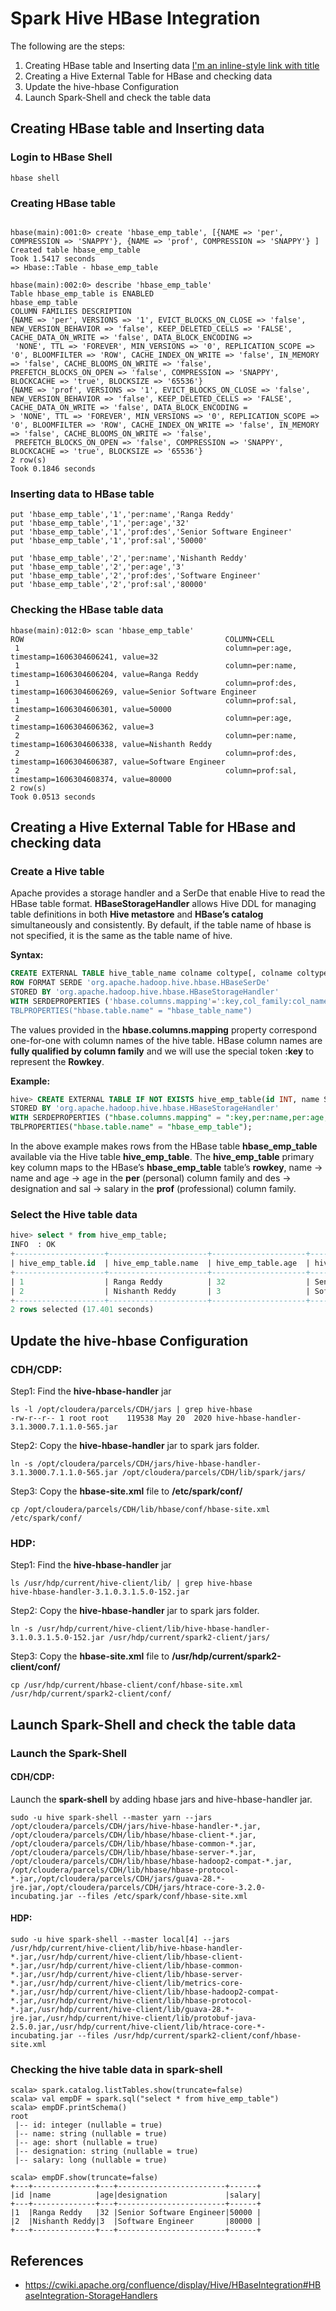 # Spark Hive HBase Integration

The following are the steps:
1. Creating HBase table and Inserting data [I'm an inline-style link with title](https://www.google.com "Google's Homepage")
2. Creating a Hive External Table for HBase and checking data
3. Update the hive-hbase Configuration
4. Launch Spark-Shell and check the table data

## Creating HBase table and Inserting data

### Login to HBase Shell
``` shell
hbase shell
```

### Creating HBase table
``` shell

hbase(main):001:0> create 'hbase_emp_table', [{NAME => 'per', COMPRESSION => 'SNAPPY'}, {NAME => 'prof', COMPRESSION => 'SNAPPY'} ]
Created table hbase_emp_table
Took 1.5417 seconds
=> Hbase::Table - hbase_emp_table

hbase(main):002:0> describe 'hbase_emp_table'
Table hbase_emp_table is ENABLED
hbase_emp_table
COLUMN FAMILIES DESCRIPTION
{NAME => 'per', VERSIONS => '1', EVICT_BLOCKS_ON_CLOSE => 'false', NEW_VERSION_BEHAVIOR => 'false', KEEP_DELETED_CELLS => 'FALSE', CACHE_DATA_ON_WRITE => 'false', DATA_BLOCK_ENCODING =>
 'NONE', TTL => 'FOREVER', MIN_VERSIONS => '0', REPLICATION_SCOPE => '0', BLOOMFILTER => 'ROW', CACHE_INDEX_ON_WRITE => 'false', IN_MEMORY => 'false', CACHE_BLOOMS_ON_WRITE => 'false',
PREFETCH_BLOCKS_ON_OPEN => 'false', COMPRESSION => 'SNAPPY', BLOCKCACHE => 'true', BLOCKSIZE => '65536'}
{NAME => 'prof', VERSIONS => '1', EVICT_BLOCKS_ON_CLOSE => 'false', NEW_VERSION_BEHAVIOR => 'false', KEEP_DELETED_CELLS => 'FALSE', CACHE_DATA_ON_WRITE => 'false', DATA_BLOCK_ENCODING =
> 'NONE', TTL => 'FOREVER', MIN_VERSIONS => '0', REPLICATION_SCOPE => '0', BLOOMFILTER => 'ROW', CACHE_INDEX_ON_WRITE => 'false', IN_MEMORY => 'false', CACHE_BLOOMS_ON_WRITE => 'false',
 PREFETCH_BLOCKS_ON_OPEN => 'false', COMPRESSION => 'SNAPPY', BLOCKCACHE => 'true', BLOCKSIZE => '65536'}
2 row(s)
Took 0.1846 seconds
```

### Inserting data to HBase table
```shell
put 'hbase_emp_table','1','per:name','Ranga Reddy'
put 'hbase_emp_table','1','per:age','32'
put 'hbase_emp_table','1','prof:des','Senior Software Engineer'
put 'hbase_emp_table','1','prof:sal','50000'

put 'hbase_emp_table','2','per:name','Nishanth Reddy'
put 'hbase_emp_table','2','per:age','3'
put 'hbase_emp_table','2','prof:des','Software Engineer'
put 'hbase_emp_table','2','prof:sal','80000'
```

### Checking the HBase table data
```shell
hbase(main):012:0> scan 'hbase_emp_table'
ROW                                             COLUMN+CELL
 1                                              column=per:age, timestamp=1606304606241, value=32
 1                                              column=per:name, timestamp=1606304606204, value=Ranga Reddy
 1                                              column=prof:des, timestamp=1606304606269, value=Senior Software Engineer
 1                                              column=prof:sal, timestamp=1606304606301, value=50000
 2                                              column=per:age, timestamp=1606304606362, value=3
 2                                              column=per:name, timestamp=1606304606338, value=Nishanth Reddy
 2                                              column=prof:des, timestamp=1606304606387, value=Software Engineer
 2                                              column=prof:sal, timestamp=1606304608374, value=80000
2 row(s)
Took 0.0513 seconds
```

## Creating a Hive External Table for HBase and checking data
### Create a Hive table
Apache provides a storage handler and a SerDe that enable Hive to read the HBase table format. **HBaseStorageHandler** allows Hive DDL for managing table definitions in both **Hive metastore** and **HBase’s catalog** simultaneously and consistently. By default, if the table name of hbase is not specified, it is the same as the table name of hive.

**Syntax:**
```sql
CREATE EXTERNAL TABLE hive_table_name colname coltype[, colname coltype,...] 
ROW FORMAT SERDE 'org.apache.hadoop.hive.hbase.HBaseSerDe'
STORED BY 'org.apache.hadoop.hive.hbase.HBaseStorageHandler' 
WITH SERDEPROPERTIES ('hbase.columns.mapping'=':key,col_family:col_name)
TBLPROPERTIES("hbase.table.name" = "hbase_table_name")
```
The values provided in the **hbase.columns.mapping** property correspond one-for-one with column names of the hive table. HBase column names are **fully qualified by column family** and we will use the special token **:key** to represent the **Rowkey**. 

**Example:**
```sql
hive> CREATE EXTERNAL TABLE IF NOT EXISTS hive_emp_table(id INT, name STRING, age SMALLINT, designation STRING, salary BIGINT) 
STORED BY 'org.apache.hadoop.hive.hbase.HBaseStorageHandler' 
WITH SERDEPROPERTIES ("hbase.columns.mapping" = ":key,per:name,per:age,prof:des,prof:sal") 
TBLPROPERTIES("hbase.table.name" = "hbase_emp_table");
```

In the above example makes rows from the HBase table **hbase_emp_table** available via the Hive table **hive_emp_table**. The **hive_emp_table** primary key column maps to the HBase’s **hbase_emp_table** table’s **rowkey**, name -> name and age -> age in the **per** (personal) column family and des -> designation and sal -> salary in the **prof** (professional) column family.

### Select the Hive table data
```sql
hive> select * from hive_emp_table;
INFO  : OK
+--------------------+----------------------+---------------------+-----------------------------+------------------------+
| hive_emp_table.id  | hive_emp_table.name  | hive_emp_table.age  | hive_emp_table.designation  | hive_emp_table.salary  |
+--------------------+----------------------+---------------------+-----------------------------+------------------------+
| 1                  | Ranga Reddy          | 32                  | Senior Software Engineer    | 50000                  |
| 2                  | Nishanth Reddy       | 3                   | Software Engineer           | 80000                  |
+--------------------+----------------------+---------------------+-----------------------------+------------------------+
2 rows selected (17.401 seconds)
```
## Update the hive-hbase Configuration

### CDH/CDP:

Step1: Find the **hive-hbase-handler** jar
```shell
ls -l /opt/cloudera/parcels/CDH/jars | grep hive-hbase
-rw-r--r-- 1 root root    119538 May 20  2020 hive-hbase-handler-3.1.3000.7.1.1.0-565.jar
```
Step2: Copy the **hive-hbase-handler** jar to spark jars folder.
```shell
ln -s /opt/cloudera/parcels/CDH/jars/hive-hbase-handler-3.1.3000.7.1.1.0-565.jar /opt/cloudera/parcels/CDH/lib/spark/jars/
```
Step3: Copy the **hbase-site.xml** file to **/etc/spark/conf/**
```shell
cp /opt/cloudera/parcels/CDH/lib/hbase/conf/hbase-site.xml /etc/spark/conf/
```
### HDP:

Step1: Find the **hive-hbase-handler** jar
```shell
ls /usr/hdp/current/hive-client/lib/ | grep hive-hbase
hive-hbase-handler-3.1.0.3.1.5.0-152.jar
```
Step2: Copy the **hive-hbase-handler** jar to spark jars folder.
```shell
ln -s /usr/hdp/current/hive-client/lib/hive-hbase-handler-3.1.0.3.1.5.0-152.jar /usr/hdp/current/spark2-client/jars/
```
Step3: Copy the **hbase-site.xml** file to **/usr/hdp/current/spark2-client/conf/**
```shell
cp /usr/hdp/current/hbase-client/conf/hbase-site.xml /usr/hdp/current/spark2-client/conf/
```

## Launch Spark-Shell and check the table data

### Launch the Spark-Shell

#### CDH/CDP:
Launch the **spark-shell** by adding hbase jars and hive-hbase-handler jar.
```shell
sudo -u hive spark-shell --master yarn --jars /opt/cloudera/parcels/CDH/jars/hive-hbase-handler-*.jar, /opt/cloudera/parcels/CDH/lib/hbase/hbase-client-*.jar, /opt/cloudera/parcels/CDH/lib/hbase/hbase-common-*.jar, /opt/cloudera/parcels/CDH/lib/hbase/hbase-server-*.jar, /opt/cloudera/parcels/CDH/lib/hbase/hbase-hadoop2-compat-*.jar, /opt/cloudera/parcels/CDH/lib/hbase/hbase-protocol-*.jar,/opt/cloudera/parcels/CDH/jars/guava-28.*-jre.jar,/opt/cloudera/parcels/CDH/jars/htrace-core-3.2.0-incubating.jar --files /etc/spark/conf/hbase-site.xml
```

#### HDP:

```shell
sudo -u hive spark-shell --master local[4] --jars /usr/hdp/current/hive-client/lib/hive-hbase-handler-*.jar,/usr/hdp/current/hive-client/lib/hbase-client-*.jar,/usr/hdp/current/hive-client/lib/hbase-common-*.jar,/usr/hdp/current/hive-client/lib/hbase-server-*.jar,/usr/hdp/current/hive-client/lib/metrics-core-*.jar,/usr/hdp/current/hive-client/lib/hbase-hadoop2-compat-*.jar,/usr/hdp/current/hive-client/lib/hbase-protocol-*.jar,/usr/hdp/current/hive-client/lib/guava-28.*-jre.jar,/usr/hdp/current/hive-client/lib/protobuf-java-2.5.0.jar,/usr/hdp/current/hive-client/lib/htrace-core-*-incubating.jar --files /usr/hdp/current/spark2-client/conf/hbase-site.xml
```
### Checking the hive table data in spark-shell

```shell
scala> spark.catalog.listTables.show(truncate=false)
scala> val empDF = spark.sql("select * from hive_emp_table")
scala> empDF.printSchema()
root
 |-- id: integer (nullable = true)
 |-- name: string (nullable = true)
 |-- age: short (nullable = true)
 |-- designation: string (nullable = true)
 |-- salary: long (nullable = true)

scala> empDF.show(truncate=false)
+---+--------------+---+------------------------+------+
|id |name          |age|designation             |salary|
+---+--------------+---+------------------------+------+
|1  |Ranga Reddy   |32 |Senior Software Engineer|50000 |
|2  |Nishanth Reddy|3  |Software Engineer       |80000 |
+---+--------------+---+------------------------+------+
```

## References
* https://cwiki.apache.org/confluence/display/Hive/HBaseIntegration#HBaseIntegration-StorageHandlers
